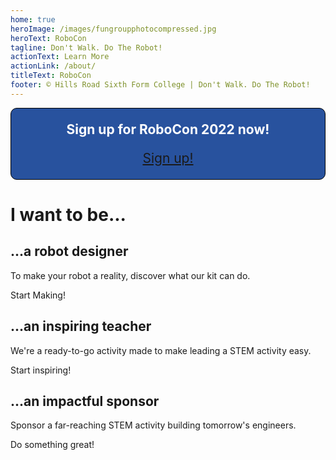 ```yaml
---
home: true
heroImage: /images/fungroupphotocompressed.jpg
heroText: RoboCon
tagline: Don't Walk. Do The Robot!
actionText: Learn More
actionLink: /about/
titleText: RoboCon
footer: © Hills Road Sixth Form College | Don't Walk. Do The Robot!
---
```

<div style="text-align:center; border-style: solid; border-width:1px; border-color: #000000; border-radius: 10px; background-color: #28529e; font-size: 21px; padding: 0 1rem; color:white;">
<p>
<strong>Sign up for RoboCon 2022 now!</strong>
</p>
<p>
<a href="https://forms.office.com/r/64Rt27zjG5" class="link-button" style="display: inline-block">Sign up!</a>

</p>
</div>

<h1>I want to be...</h1>

<div class="features">
  <div class="feature">
    <h2>...a robot designer</h2>
    <p>To make your robot a reality, discover what our kit can do.</p>
    <router-link class="feature-button" to="/about/for-students.html">Start Making!</router-link>
  </div>
  <div class="feature">
    <h2>...an inspiring teacher</h2>
    <p>We're a ready-to-go activity made to make leading a STEM activity easy.</p>
    <router-link class="feature-button" to="/about/for-teachers.html">Start inspiring!</router-link>
  </div>
  <div class="feature">
    <h2>...an impactful sponsor</h2>
    <p>Sponsor a far-reaching STEM activity building tomorrow's engineers.</p>
    <router-link class="feature-button" to="/about/for-sponsors.html">Do something great!</router-link>
  </div>
</div>